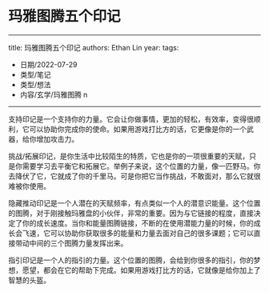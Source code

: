 # 玛雅图腾五个印记


---
title: 玛雅图腾五个印记
authors: Ethan Lin
year:
tags:
  - 日期/2022-07-29 
  - 类型/笔记 
  - 类型/想法 
  - 内容/玄学/玛雅图腾 n  
---



支持印记是一个支持你的力量。它会让你做事情，更加的轻松，有效率，变得很顺利，它可以协助你完成你的使命。如果用游戏打比方的话，它更像是你的一个武器，给你增加攻击力。

挑战/拓展印记，是你生活中比较陌生的特质，它也是你的一项很重要的天赋，只是你需要学习去平衡它和拓展它。举例子来说，这个位置的力量，像一匹野马。你去降伏了它，它就成了你的千里马。可是你把它当作挑战，不敢面对，那么它就很难被你使用。

隐藏推动印记是一个人潜在的天赋频率，有点类似一个人的潜意识能量。这个位置的图腾，对于刚接触玛雅盘的小伙伴，非常的重要。因为与它链接的程度，直接决定了你的成长速度。当你和能量图腾链接，不断的在使用潜能力量的时候，你的成长会飞速，它可以协助你获取很多的能量和力量去面对自己的很多课题；它可以直接带动中间的三个图腾力量发挥出来。

指引印记是一个人的指引的力量。这个位置的图腾，会给到你很多的指引，你的梦想，愿望，都会在它的帮助下完成。如果用游戏打比方的话，它就像是给你加上了智慧的头盔。
